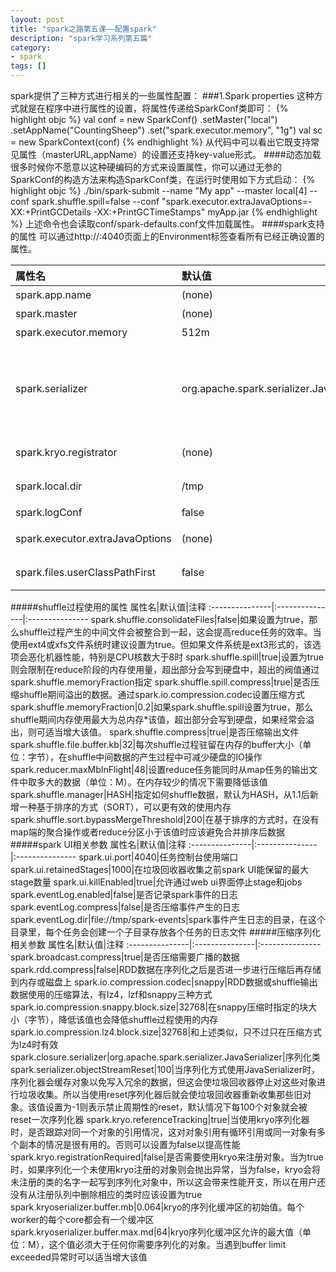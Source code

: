 ```yaml
---
layout: post
title: "spark之路第五课——配置spark"
description: "spark学习系列第五篇"
category: 
- spark
tags: []
---
```




spark提供了三种方式进行相关的一些属性配置：
###1.Spark properties
这种方式就是在程序中进行属性的设置，将属性传递给SparkConf类即可：
{% highlight objc %}
val conf = new SparkConf()
             .setMaster("local")
             .setAppName("CountingSheep")
             .set("spark.executor.memory", "1g")
val sc = new SparkContext(conf)
{% endhighlight %}
从代码中可以看出它既支持常见属性（masterURL,appName）的设置还支持key-value形式。
####动态加载
很多时候你不愿意以这种硬编码的方式来设置属性，你可以通过无参的SparkConf的构造方法来构造SparkConf类，在运行时使用如下方式启动：
{% highlight objc %}
./bin/spark-submit --name "My app" --master local[4] --conf spark.shuffle.spill=false 
  --conf "spark.executor.extraJavaOptions=-XX:+PrintGCDetails -XX:+PrintGCTimeStamps" myApp.jar
{% endhighlight %}
上述命令也会读取conf/spark-defaults.conf文件加载属性。
####spark支持的属性
可以通过http://<driver>:4040页面上的Environment标签查看所有已经正确设置的属性。</br>
<table>
<thead>
<tr class="header">
<th align="left">属性名</th>
<th align="left">默认值</th>
<th align="left">注释</th>
</tr>
</thead>
<tbody>
<tr class="odd">
<td align="left">spark.app.name</td>
<td align="left">(none)</td>
<td align="left">任务名称</td>
</tr>
<tr class="even">
<td align="left">spark.master</td>
<td align="left">(none)</td>
<td align="left">集群地址</td>
</tr>
<tr class="odd">
<td align="left">spark.executor.memory</td>
<td align="left">512m</td>
<td align="left">每个执行器进程所用内存大小</td>
</tr>
<tr class="even">
<td align="left">spark.serializer</td>
<td align="left">org.apache.spark.serializer.JavaSerializer</td>
<td align="left">对象序列化所用的类，默认的JavaSerializer性能太差，推荐使用org.apache.spark.serializer.KryoSerializer，你也可以通过集成org.apache.spark.Serializer来实现自己的序列化器</td>
</tr>
<tr class="odd">
<td align="left">spark.kryo.registrator</td>
<td align="left">(none)</td>
<td align="left">当使用了KryoSerializer，可以设置该值为KryoRegistrator将自定义类注册到Kryo</td>
</tr>
<tr class="even">
<td align="left">spark.local.dir</td>
<td align="left">/tmp</td>
<td align="left">输出文件和RDD存储的目录，可以逗号分隔指定多个目录</td>
</tr>
<tr class="odd">
<td align="left">spark.logConf</td>
<td align="left">false</td>
<td align="left">指定日志级别为INFO</td>
</tr>
<tr class="even">
<td align="left">spark.executor.extraJavaOptions</td>
<td align="left">(none)</td>
<td align="left">JVM选项，不能以这种方式设置spark属性和使用内存大小</td>
</tr>
<tr class="odd">
<td align="left">spark.files.userClassPathFirst</td>
<td align="left">false</td>
<td align="left">是否使用户添加的jar包优先于spark自身的jar包</td>
</tr>
</tbody>
</table>
#####shuffle过程使用的属性
属性名|默认值|注释
:---------------|:---------------|:---------------
spark.shuffle.consolidateFiles|false|如果设置为true，那么shuffle过程产生的中间文件会被整合到一起，这会提高reduce任务的效率。当使用ext4或xfs文件系统时建议设置为true。但如果文件系统是ext3形式的，该选项会恶化机器性能，特别是CPU核数大于8时
spark.shuffle.spill|true|设置为true则会限制在reduce阶段的内存使用量，超出部分会写到硬盘中，超出的阀值通过spark.shuffle.memoryFraction指定
spark.shuffle.spill.compress|true|是否压缩shuffle期间溢出的数据。通过spark.io.compression.codec设置压缩方式
spark.shuffle.memoryFraction|0.2|如果spark.shuffle.spill设置为true，那么shuffle期间内存使用最大为总内存*该值，超出部分会写到硬盘，如果经常会溢出，则可适当增大该值。
spark.shuffle.compress|true|是否压缩输出文件
spark.shuffle.file.buffer.kb|32|每次shuffle过程驻留在内存的buffer大小（单位：字节），在shuffle中间数据的产生过程中可减少硬盘的IO操作
spark.reducer.maxMbInFlight|48|设置reduce任务能同时从map任务的输出文件中取多大的数据（单位：M）。在内存较少的情况下需要降低该值
spark.shuffle.manager|HASH|指定如何shuffle数据，默认为HASH，从1.1后新增一种基于排序的方式（SORT），可以更有效的使用内存
spark.shuffle.sort.bypassMergeThreshold|200|在基于排序的方式时，在没有map端的聚合操作或者reduce分区小于该值时应该避免合并排序后数据
#####spark UI相关参数
属性名|默认值|注释
:---------------|:---------------|:---------------
spark.ui.port|4040|任务控制台使用端口
spark.ui.retainedStages|1000|在垃圾回收器收集之前spark UI能保留的最大stage数量
spark.ui.killEnabled|true|允许通过web ui界面停止stage和jobs
spark.eventLog.enabled|false|是否记录spark事件的日志
spark.eventLog.compress|false|是否压缩事件产生的日志
spark.eventLog.dir|file://tmp/spark-events|spark事件产生日志的目录，在这个目录里，每个任务会创建一个子目录存放各个任务的日志文件
#####压缩序列化相关参数
属性名|默认值|注释
:---------------|:---------------|:---------------
spark.broadcast.compress|true|是否压缩需要广播的数据
spark.rdd.compress|false|RDD数据在序列化之后是否进一步进行压缩后再存储到内存或磁盘上
spark.io.compression.codec|snappy|RDD数据或shuffle输出数据使用的压缩算法，有lz4，lzf和snappy三种方式
spark.io.compression.snappy.block.size|32768|在snappy压缩时指定的块大小（字节），降低该值也会降低shuffle过程使用的内存
spark.io.compression.lz4.block.size|32768|和上述类似，只不过只在压缩方式为lz4时有效
spark.closure.serializer|org.apache.spark.serializer.JavaSerializer|序列化类
spark.serializer.objectStreamReset|100|当序列化方式使用JavaSerializer时，序列化器会缓存对象以免写入冗余的数据，但这会使垃圾回收器停止对这些对象进行垃圾收集。所以当使用reset序列化器后就会使垃圾回收器重新收集那些旧对象。该值设置为-1则表示禁止周期性的reset，默认情况下每100个对象就会被reset一次序列化器
spark.kryo.referenceTracking|true|当使用kryo序列化器时，是否跟踪对同一个对象的引用情况，这对对象引用有循环引用或同一对象有多个副本的情况是很有用的。否则可以设置为false以提高性能
spark.kryo.registrationRequired|false|是否需要使用kryo来注册对象。当为true时，如果序列化一个未使用kryo注册的对象则会抛出异常，当为false，kryo会将未注册的类的名字一起写到序列化对象中，所以这会带来性能开支，所以在用户还没有从注册队列中删除相应的类时应该设置为true
spark.kryoserializer.buffer.mb|0.064|kryo的序列化缓冲区的初始值。每个worker的每个core都会有一个缓冲区
spark.kryoserializer.buffer.max.md|64|kryo序列化缓冲区允许的最大值（单位：M），这个值必须大于任何你需要序列化的对象。当遇到buffer limit exceeded异常时可以适当增大该值